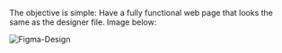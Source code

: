 The objective is simple: Have a fully functional web page that looks the same as the designer file. Image below:


![Figma-Design](https://github.com/icareus1/headphones/assets/79919003/16280ea2-4066-4023-9b08-786f2204f43f)